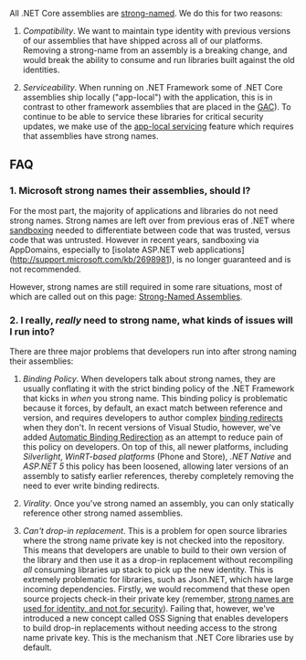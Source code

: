 All .NET Core assemblies are [strong-named](http://msdn.microsoft.com/en-us/library/wd40t7ad.aspx). We do this for two reasons:

1. _Compatibility_. We want to maintain type identity with previous versions of our assemblies that have shipped across all of our platforms. Removing a strong-name from an assembly is a breaking change, and would break the ability to consume and run libraries built against the old identities.

2. _Serviceability_. When running on .NET Framework some of .NET Core assemblies ship locally ("app-local") with the application, this is in contrast to other framework assemblies that are placed in the [GAC](http://msdn.microsoft.com/en-us/library/yf1d93sz.aspx)). To continue to be able to service these libraries for critical security updates, we make use of the [app-local servicing](http://blogs.msdn.com/b/dotnet/archive/2014/01/22/net-4-5-1-supports-microsoft-security-updates-for-net-nuget-libraries.aspx) feature which requires that assemblies have strong names.

##  FAQ

### 1. Microsoft strong names their assemblies, should I?
For the most part, the majority of applications and libraries do not need strong names. Strong names are left over from previous eras of .NET where [sandboxing](http://en.wikipedia.org/wiki/Sandbox_(computer_security)) needed to differentiate between code that was trusted, versus code that was untrusted. However in recent years, sandboxing via AppDomains, especially to [isolate ASP.NET web applications] (http://support.microsoft.com/kb/2698981), is no longer guaranteed and is not recommended. 

However, strong names are still required in some rare situations, most of which are called out on this page: [Strong-Named Assemblies](http://msdn.microsoft.com/en-us/library/wd40t7ad.aspx).

### 2. I really, _really_ need to strong name, what kinds of issues will I run into?
There are three major problems that developers run into after strong naming their assemblies:

1. _Binding Policy_. When developers talk about strong names, they are usually conflating it with the strict binding policy of the .NET Framework that kicks in _when_ you strong name. This binding policy is problematic because it forces, by default, an exact match between reference and version, and requires developers to author complex [binding redirects](http://msdn.microsoft.com/en-us/library/eftw1fys.aspx) when they don't. In recent versions of Visual Studio, however, we've added [Automatic Binding Redirection](http://msdn.microsoft.com/en-us/library/2fc472t2.aspx) as an attempt to reduce pain of this policy on developers. On top of this, all newer platforms, including _Silverlight_, _WinRT-based platforms_ (Phone and Store), _.NET Native_ and _ASP.NET 5_ this policy has been loosened, allowing later versions of an assembly to satisfy earlier references, thereby completely removing the need to ever write binding redirects.

2. _Virality_. Once you've strong named an assembly, you can only statically reference other strong named assemblies. 

3. _Can't drop-in replacement_. This is a problem for open source libraries where the strong name private key is not checked into the repository. This means that developers are unable to build to their own version of the library and then use it as a drop-in replacement without recompiling _all_ consuming libraries up stack to pick up the new identity. This is extremely problematic for libraries, such as Json.NET, which have large incoming dependencies. Firstly, we would recommend that these open source projects check-in their private key (remember, [strong names are used for identity, and not for security](http://msdn.microsoft.com/en-us/library/wd40t7ad.aspx)). Failing that, however, we've introduced a new concept called OSS Signing that enables developers to build drop-in replacements without needing access to the strong name private key. This is the mechanism that .NET Core libraries use by default.